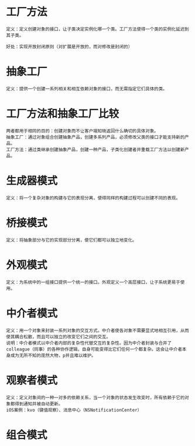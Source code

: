 # 工厂方法
    定义：定义创建对象的接口，让子类决定实例化哪一个类。工厂方法使得一个类的实例化延迟到其子类。
    
    好处：实现开放封闭原则（对扩展是开放的，而对修改是封闭的）
# 抽象工厂
    定义：提供一个创建一系列相关和相互依赖对象的接口，而无需指定它们具体的类。
    
    
# 工厂方法和抽象工厂比较
    两者都用于相同的目的：创建对象而不让客户端知晓返回什么确切的具体对象。
    抽象工厂：通过对象组合创建抽象产品，创建多系列产品，必须修改父类的接口才能支持新的产品。
    工厂方法：通过类继承创建抽象产品，创建一种产品，子类化创建者并重载工厂方法以创建新产品。
    
# 生成器模式
    定义：将一个复杂对象的构建与它的表现分离，使得同样的构建过程可以创建不同的表现。

# 桥接模式
    定义：将抽象部分与它的实现部分分离，使它们都可以独立地变化。
    
# 外观模式
    定义：为系统中的一组接口提供一个统一的接口。外观定义一个高层接口，让子系统更易于使用。
    
# 中介者模式
    定义：用一个对象来封装一系列对象的交互方式。中介者使各对象不需要显式地相互引用，从而使其耦合松散，而且可以独立的改变它们之间的交互。
    说明：中介者模式以中介者内部的复杂性代替交互的复杂性。因为中介者封装与合并了colleague（同事）的各种协作逻辑，自身可能变得比它们任何一个都复杂。这会让中介者本身成为无所不知的庞然大物，p并且难以维护。
    
# 观察者模式
    定义：定义对象间的一种一对多的依赖关系，当一个对象的状态发生改变时，所有依赖于它的对象都得到通知并被自动更新。
    iOS案例：kvo（键值观察）、消息中心（NSNotificationCenter）

# 组合模式
    
